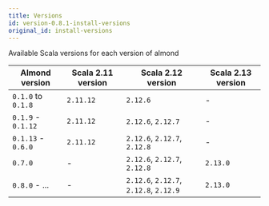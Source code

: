 ```yaml
---
title: Versions
id: version-0.8.1-install-versions
original_id: install-versions
---
```


Available Scala versions for each version of almond

|   Almond version   | Scala 2.11 version |           Scala 2.12 version           | Scala 2.13 version |
|--------------------|--------------------|----------------------------------------|--------------------|
| `0.1.0` to `0.1.8` | `2.11.12`          | `2.12.6`                               | -                  |
| `0.1.9` - `0.1.12` | `2.11.12`          | `2.12.6`, `2.12.7`                     | -                  |
| `0.1.13` - `0.6.0` | `2.11.12`          | `2.12.6`, `2.12.7`, `2.12.8`           | -                  |
| `0.7.0`            | -                  | `2.12.6`, `2.12.7`, `2.12.8`           | `2.13.0`           |
| `0.8.0` - ...      | -                  | `2.12.6`, `2.12.7`, `2.12.8`, `2.12.9` | `2.13.0`           |


